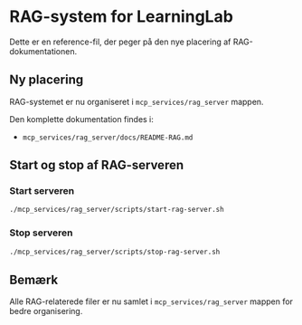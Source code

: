 # RAG-system for LearningLab

Dette er en reference-fil, der peger på den nye placering af RAG-dokumentationen.

## Ny placering

RAG-systemet er nu organiseret i `mcp_services/rag_server` mappen.

Den komplette dokumentation findes i:
- `mcp_services/rag_server/docs/README-RAG.md`

## Start og stop af RAG-serveren

### Start serveren
```bash
./mcp_services/rag_server/scripts/start-rag-server.sh
```

### Stop serveren
```bash
./mcp_services/rag_server/scripts/stop-rag-server.sh
```

## Bemærk
Alle RAG-relaterede filer er nu samlet i `mcp_services/rag_server` mappen for bedre organisering.